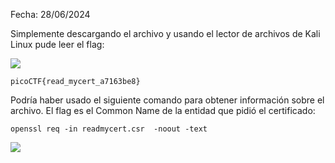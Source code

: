 Fecha: 28/06/2024

Simplemente descargando el archivo y usando el lector de archivos de Kali Linux pude leer el flag: 

![](imágenes/Pasted%20image%2020240828223302.png)

`picoCTF{read_mycert_a7163be8}`

Podría haber usado el siguiente comando para obtener información sobre el archivo. El flag es el Common Name de la entidad que pidió el certificado: 
```
openssl req -in readmycert.csr  -noout -text
```

![](imágenes/Pasted%20image%2020240828223251.png)